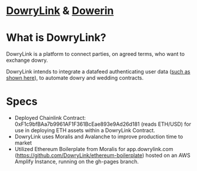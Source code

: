 # <a href="https://dowrylink.com" target="_blank">DowryLink</a> & <a href="https://dower.in" target="_blank">Dowerin</a> 

# What is DowryLink?

DowryLink is a platform to connect parties, on agreed terms, who want to exchange dowry.

DowryLink intends to integrate a datafeed authenticating user data (<a href="https://blog.chain.link/digital-identity-on-the-blockchain/">such as shown here</a>), to automate dowry and wedding contracts.

# Specs

- Deployed Chainlink Contract: 0xF1c9bfBAa7b9961AF1F361BcEae893e9Ad26d181 (reads ETH/USD) for use in deploying ETH assets within a DowryLink Contract.
- DowryLink uses Moralis and Avalanche to improve production time to market
- Utilized Ethereum Boilerplate from Moralis for app.dowrylink.com (<a href="https://github.com/DowryLink/ethereum-boilerplate">https://github.com/DowryLink/ethereum-boilerplate</a>) hosted on an AWS Amplify Instance, running on the gh-pages branch.
